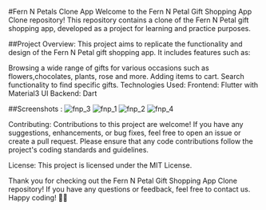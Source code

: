 #Fern N Petals Clone App
Welcome to the Fern N Petal Gift Shopping App Clone repository! This repository contains a clone of the Fern N Petal gift shopping app, developed as a project for learning and practice purposes.

##Project Overview:
This project aims to replicate the functionality and design of the Fern N Petal gift shopping app. It includes features such as:

Browsing a wide range of gifts for various occasions such as flowers,chocolates, plants, rose and more.
Adding items to cart.
Search functionality to find specific gifts.
Technologies Used:
Frontend: Flutter with Material3 UI
Backend: Dart

##Screenshots :
![fnp_3](https://github.com/lightninghawk110/fernpetals/assets/92735660/13655fd3-48fe-4c5a-915f-239862fe1b4e)
![fnp_1](https://github.com/lightninghawk110/fernpetals/assets/92735660/f945b88f-63ed-4e03-a3d0-c93a1e3a60e5)
![fnp_2](https://github.com/lightninghawk110/fernpetals/assets/92735660/565691a6-56dc-4ab9-a734-82647b202bed)
![fnp_4](https://github.com/lightninghawk110/fernpetals/assets/92735660/adc3a200-778b-4c8e-b8da-db7934006f0d)


Contributing:
Contributions to this project are welcome! If you have any suggestions, enhancements, or bug fixes, feel free to open an issue or create a pull request. Please ensure that any code contributions follow the project's coding standards and guidelines.

License:
This project is licensed under the MIT License.

Thank you for checking out the Fern N Petal Gift Shopping App Clone repository! If you have any questions or feedback, feel free to contact us. Happy coding! 🌸🎁

